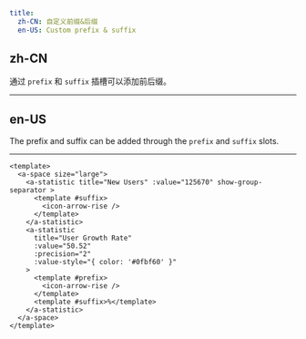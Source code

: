 ```yaml
title:
  zh-CN: 自定义前缀&后缀
  en-US: Custom prefix & suffix
```

## zh-CN

通过 `prefix` 和 `suffix` 插槽可以添加前后缀。

---

## en-US

The prefix and suffix can be added through the `prefix` and `suffix` slots.

---

```vue
<template>
  <a-space size="large">
    <a-statistic title="New Users" :value="125670" show-group-separator >
      <template #suffix>
        <icon-arrow-rise />
      </template>
    </a-statistic>
    <a-statistic
      title="User Growth Rate"
      :value="50.52"
      :precision="2"
      :value-style="{ color: '#0fbf60' }"
    >
      <template #prefix>
        <icon-arrow-rise />
      </template>
      <template #suffix>%</template>
    </a-statistic>
  </a-space>
</template>
```
